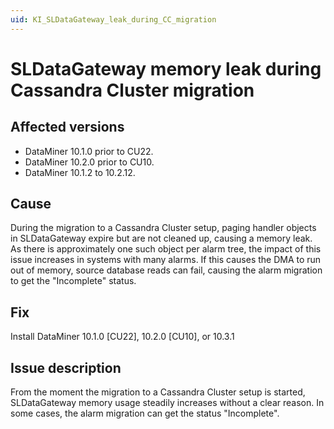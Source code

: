 ```yaml
---
uid: KI_SLDataGateway_leak_during_CC_migration
---
```


# SLDataGateway memory leak during Cassandra Cluster migration

## Affected versions

- DataMiner 10.1.0 prior to CU22.
- DataMiner 10.2.0 prior to CU10.
- DataMiner 10.1.2 to 10.2.12.

## Cause

During the migration to a Cassandra Cluster setup, paging handler objects in SLDataGateway expire but are not cleaned up, causing a memory leak. As there is approximately one such object per alarm tree, the impact of this issue increases in systems with many alarms. If this causes the DMA to run out of memory, source database reads can fail, causing the alarm migration to get the "Incomplete" status.

## Fix

Install DataMiner 10.1.0 [CU22], 10.2.0 [CU10], or 10.3.1

## Issue description

From the moment the migration to a Cassandra Cluster setup is started, SLDataGateway memory usage steadily increases without a clear reason. In some cases, the alarm migration can get the status "Incomplete".

